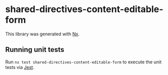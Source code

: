 # shared-directives-content-editable-form

This library was generated with [Nx](https://nx.dev).

## Running unit tests

Run `nx test shared-directives-content-editable-form` to execute the unit tests via [Jest](https://jestjs.io).
